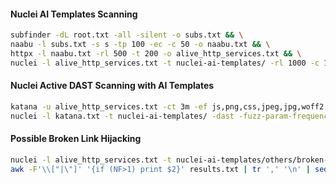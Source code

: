 #### Nuclei AI Templates Scanning
```bash
subfinder -dL root.txt -all -silent -o subs.txt && \
naabu -l subs.txt -s s -tp 100 -ec -c 50 -o naabu.txt && \
httpx -l naabu.txt -rl 500 -t 200 -o alive_http_services.txt && \
nuclei -l alive_http_services.txt -t nuclei-ai-templates/ -rl 1000 -c 100
```
#### Nuclei Active DAST Scanning with AI Templates
```bash
katana -u alive_http_services.txt -ct 3m -ef js,png,css,jpeg,jpg,woff2 -c 50 -p 50 -rl 300 -d 5 -iqp -o katana.txt && \
nuclei -l katana.txt -t nuclei-ai-templates/ -dast -fuzz-param-frequency 10000
```
#### Possible Broken Link Hijacking
```bash
nuclei -l alive_http_services.txt -t nuclei-ai-templates/others/broken-link-hijacking.yaml -o results.txt -headless && \
awk -F'\\["|\"]' '{if (NF>1) print $2}' results.txt | tr ',' '\n' | sed 's/"//g' | sort -u > social_links.txt
```
